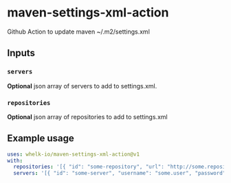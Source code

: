 # maven-settings-xml-action

Github Action to update maven ~/.m2/settings.xml

## Inputs

### `servers`

**Optional** json array of servers to add to settings.xml.

### `repositories`
**Optional** json array of repositories to add to settings.xml

## Example usage

````yaml
uses: whelk-io/maven-settings-xml-action@v1
with:
  repositories: '[{ "id": "some-repository", "url": "http://some.repository.url" }]'
  servers: '[{ "id": "some-server", "username": "some.user", "password": "some.password" }]'
````
